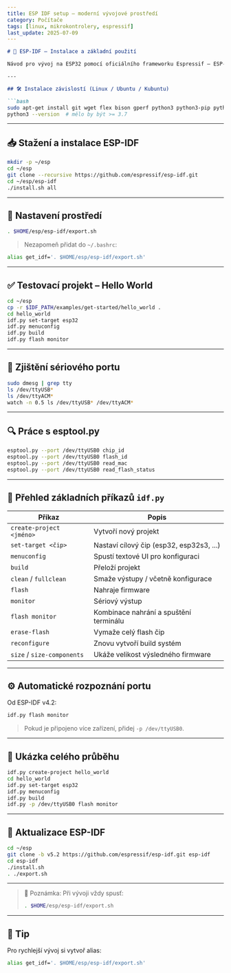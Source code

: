 ```yaml
---
title: ESP IDF setup – moderní vývojové prostředí
category: Počítače
tags: [linux, mikrokontrolery, espressif]
last_update: 2025-07-09
---
```



```markdown
# 🚀 ESP-IDF – Instalace a základní použití

Návod pro vývoj na ESP32 pomocí oficiálního frameworku Espressif – ESP-IDF.

---

## 🛠️ Instalace závislostí (Linux / Ubuntu / Kubuntu)

```bash
sudo apt-get install git wget flex bison gperf python3 python3-pip python3-venv cmake ninja-build ccache libffi-dev libssl-dev dfu-util libusb-1.0-0
python3 --version  # mělo by být >= 3.7
```

---

## 📥 Stažení a instalace ESP-IDF

```bash
mkdir -p ~/esp
cd ~/esp
git clone --recursive https://github.com/espressif/esp-idf.git
cd ~/esp/esp-idf
./install.sh all
```

---

## 🧠 Nastavení prostředí

```bash
. $HOME/esp/esp-idf/export.sh
```

> Nezapomeň přidat do `~/.bashrc`:

```bash
alias get_idf='. $HOME/esp/esp-idf/export.sh'
```

---

## ✅ Testovací projekt – Hello World

```bash
cd ~/esp
cp -r $IDF_PATH/examples/get-started/hello_world .
cd hello_world
idf.py set-target esp32
idf.py menuconfig
idf.py build
idf.py flash monitor
```

---

## 🔌 Zjištění sériového portu

```bash
sudo dmesg | grep tty
ls /dev/ttyUSB*
ls /dev/ttyACM*
watch -n 0.5 ls /dev/ttyUSB* /dev/ttyACM*
```

---

## 🔍 Práce s esptool.py

```bash
esptool.py --port /dev/ttyUSB0 chip_id
esptool.py --port /dev/ttyUSB0 flash_id
esptool.py --port /dev/ttyUSB0 read_mac
esptool.py --port /dev/ttyUSB0 read_flash_status
```

---

## 🧾 Přehled základních příkazů `idf.py`

| Příkaz                  | Popis                                                  |
|-------------------------|--------------------------------------------------------|
| `create-project <jméno>`| Vytvoří nový projekt                                   |
| `set-target <čip>`      | Nastaví cílový čip (esp32, esp32s3, ...)              |
| `menuconfig`            | Spustí textové UI pro konfiguraci                     |
| `build`                 | Přeloží projekt                                        |
| `clean` / `fullclean`   | Smaže výstupy / včetně konfigurace                    |
| `flash`                 | Nahraje firmware                                      |
| `monitor`               | Sériový výstup                                         |
| `flash monitor`         | Kombinace nahrání a spuštění terminálu                |
| `erase-flash`           | Vymaže celý flash čip                                  |
| `reconfigure`           | Znovu vytvoří build systém                             |
| `size` / `size-components` | Ukáže velikost výsledného firmware                  |

---

## ⚙️ Automatické rozpoznání portu

Od ESP-IDF v4.2:

```bash
idf.py flash monitor
```

> Pokud je připojeno více zařízení, přidej `-p /dev/ttyUSB0`.

---

## 🧪 Ukázka celého průběhu

```bash
idf.py create-project hello_world
cd hello_world
idf.py set-target esp32
idf.py menuconfig
idf.py build
idf.py -p /dev/ttyUSB0 flash monitor
```

---

## 🔄 Aktualizace ESP-IDF

```bash
cd ~/esp
git clone -b v5.2 https://github.com/espressif/esp-idf.git esp-idf
cd esp-idf
./install.sh
. ./export.sh
```

---

> 🧠 Poznámka: Při vývoji vždy spusť:
> ```bash
> . $HOME/esp/esp-idf/export.sh
> ```

---

## 📌 Tip

Pro rychlejší vývoj si vytvoř alias:

```bash
alias get_idf='. $HOME/esp/esp-idf/export.sh'
```
```
